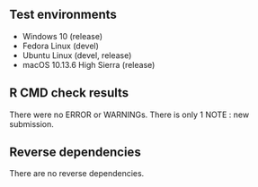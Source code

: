 
## Test environments

* Windows 10 (release)
* Fedora Linux (devel)
* Ubuntu Linux (devel, release)
* macOS 10.13.6 High Sierra (release)

## R CMD check results
There were no ERROR or WARNINGs. 
There is only 1 NOTE : new submission.

## Reverse dependencies
There are no reverse dependencies.

